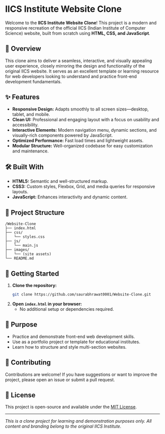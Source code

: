 # IICS Institute Website Clone

Welcome to the **IICS Institute Website Clone**! This project is a modern and responsive recreation of the official IICS (Indian Institute of Computer Science) website, built from scratch using **HTML, CSS, and JavaScript**.

## 🚀 Overview

This clone aims to deliver a seamless, interactive, and visually appealing user experience, closely mirroring the design and functionality of the original IICS website. It serves as an excellent template or learning resource for web developers looking to understand and practice front-end development fundamentals.

## ✨ Features

- **Responsive Design:** Adapts smoothly to all screen sizes—desktop, tablet, and mobile.
- **Clean UI:** Professional and engaging layout with a focus on usability and accessibility.
- **Interactive Elements:** Modern navigation menu, dynamic sections, and visually-rich components powered by JavaScript.
- **Optimized Performance:** Fast load times and lightweight assets.
- **Modular Structure:** Well-organized codebase for easy customization and maintenance.

## 🛠️ Built With

- **HTML5:** Semantic and well-structured markup.
- **CSS3:** Custom styles, Flexbox, Grid, and media queries for responsive layouts.
- **JavaScript:** Enhances interactivity and dynamic content.

## 📁 Project Structure

```
/Website-Clone
├── index.html
├── css/
│   └── styles.css
├── js/
│   └── main.js
├── images/
│   └── (site assets)
└── README.md
```

## 🚦 Getting Started

1. **Clone the repository:**
   ```bash
   git clone https://github.com/saurabhrawat0001/Website-Clone.git
   ```
2. **Open `index.html` in your browser:**
   - No additional setup or dependencies required.

## 🎯 Purpose

- Practice and demonstrate front-end web development skills.
- Use as a portfolio project or template for educational institutes.
- Learn how to structure and style multi-section websites.

## 🤝 Contributing

Contributions are welcome! If you have suggestions or want to improve the project, please open an issue or submit a pull request.

## 📃 License

This project is open-source and available under the [MIT License](LICENSE).

---

*This is a clone project for learning and demonstration purposes only. All content and branding belong to the original IICS Institute.*
